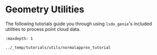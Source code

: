 # Geometry Utilities


The following tutorials guide you through using `lsdo_genie`'s included utilities to process point cloud data.

```{toctree}
:maxdepth: 1

../_temp/tutorials/utils/normalapprox_tutorial
```